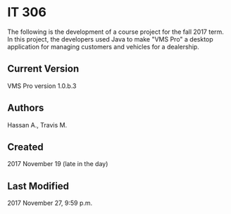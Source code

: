# IT 306
The following is the development of a course project for the fall 2017 term.  In this project, the developers used Java to make "VMS Pro" a desktop application for managing customers and vehicles for a dealership.

## Current Version
VMS Pro version 1.0.b.3

## Authors
Hassan A.,
Travis M.

## Created
2017 November 19 (late in the day)

## Last Modified
2017 November 27, 9:59 p.m.
